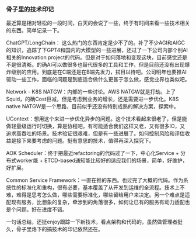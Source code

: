 ### 骨子里的技术印记

最近算是相对轻松的一段时间，白天的会说了一些，终于有时间来看一些技术相关的东西。简单记录一下。

ChatGPT/LongChain： 这么热门的东西肯定是少不了的。补了不少AGI和AIGC的知识，追踪了下GPT4和国内的大模型的一些进展，还过了一下公司内部个别AI相关的Innovation project的代码。但是对于如何落地和变现这块，目前感觉还是不是很清晰。的确AI可以做很多也替代很多的工具和工作，但是目前还没有出现爆炸级别的应用。到底是在C端还是在B端先发力，拭目以待吧。公司明年也要推AI驱动一些工作，面临的问题是到底适合做什么更甚于怎么做，感觉业界也类似吧。

Network - K8S NATGW：内部的一些讨论。AWS NATGW就是打劫。上了Squid，的确Cost巨减，但是考虑到业务的增长，还是需要进一步优化。K8S native NATGW是一个思路，目前似乎还没有特别成熟的解决方案，探索中。

UContext：想用这个来进一步优化异步的问题。这个技术看起来很老了，但是能做轻量级运行时切换，算是协程吧，有可能适合我们这样又老，又有很多IO，又追求高吞吐的场景。技术验证很艰难，但是有一些进展了。如何控制风险和评估收益是接下来要考虑的问题。挺有意思的技术，值得再深入探究下。

AOK Scheduler：终于把最近refactoring的代码过了一下，中心化Service + 分布式worker能 + ETCD-based通知能比较好的适应我们的场景，简单，好维护，好扩展。

Common Service Framework：一直在推的东西。也过完了大概的代码。作为系统性的标准化和重构，很有必要，基本覆盖了从开发到运维的全流程。技术上不难，难得是思考怎么做，哪些需要标准化，哪些留给用户来决定。另一个难点是适配现有服务，比想象的复杂，牵涉到的角落很多，如何让已有的服务有动力适配也是个问题。好在进度不错。

一句话总结，还挺enjoy跟踪一下新技术，看点架构和代码的，虽然做管理者挺久，骨子里烙下的搞技术的印记依然还在。
